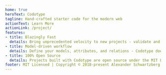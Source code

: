 ```yaml
---
home: true
heroText: Codotype
tagline: Hand-crafted starter code for the modern web
actionText: Learn More
actionLink: /project/
features:
- title: Blazingly Fast
  details: Bring unprecedented velocity to new projects - validate and ship your product faster than ever before
- title: Model-driven workflow
  details: Define your models, attributes, and relations - Codotype does the rest.
- title: 100% Open Source
  details: Projects built with Codotype are open source under the MIT License. You can relicense the code as necessary to suit your needs
footer: MIT Licensed | Copyright © 2018-present Alexander Schwartzberg
---
```

<!-- heroImage: /hero.png -->
